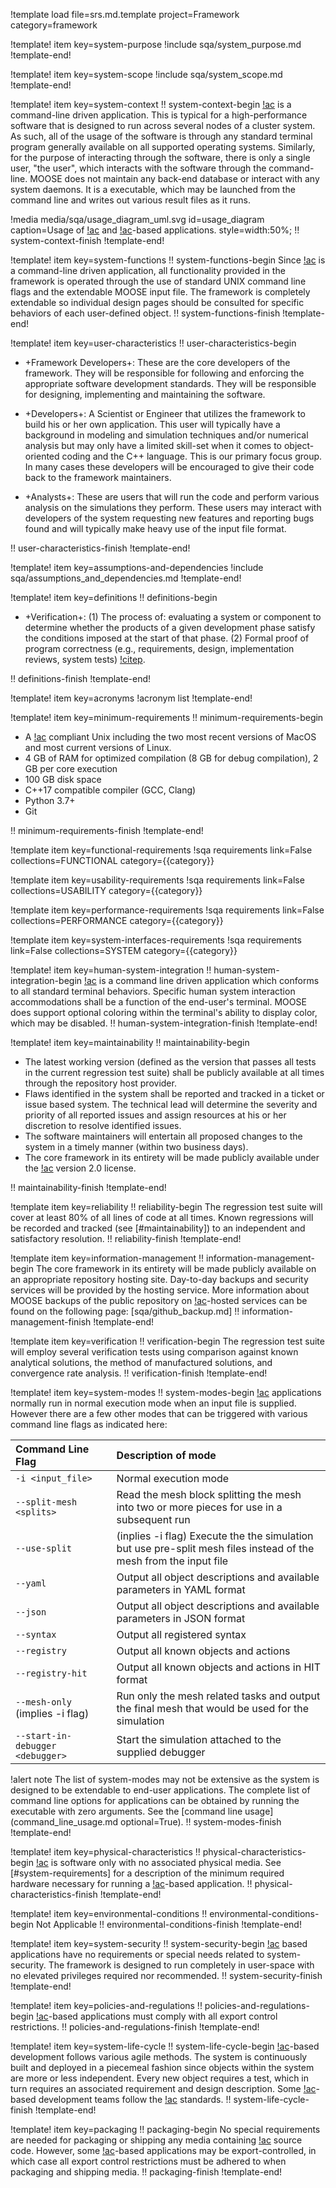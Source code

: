 !template load file=srs.md.template project=Framework category=framework

!template! item key=system-purpose
!include sqa/system_purpose.md
!template-end!

!template! item key=system-scope
!include sqa/system_scope.md
!template-end!

!template! item key=system-context
!! system-context-begin
[!ac](MOOSE) is a command-line driven application. This is typical for a high-performance software
that is designed to run across several nodes of a cluster system. As such, all of the usage
of the software is through any standard terminal program generally available on all supported
operating systems. Similarly, for the purpose of interacting through the software, there is only
a single user, "the user", which interacts with the software through the command-line. MOOSE does
not maintain any back-end database or interact with any system daemons. It is a executable,
which may be launched from the command line and writes out various result files as it runs.

!media media/sqa/usage_diagram_uml.svg
       id=usage_diagram
       caption=Usage of [!ac](MOOSE) and [!ac](MOOSE)-based applications.
       style=width:50%;
!! system-context-finish
!template-end!

!template! item key=system-functions
!! system-functions-begin
Since [!ac](MOOSE) is a command-line driven application, all functionality provided in the framework
is operated through the use of standard UNIX command line flags and the extendable MOOSE input file.
The framework is completely extendable so individual design pages should be consulted for specific
behaviors of each user-defined object.
!! system-functions-finish
!template-end!

!template! item key=user-characteristics
!! user-characteristics-begin

- +Framework Developers+: These are the core developers of the framework. They will be responsible
  for following and enforcing the appropriate software development standards. They will be
  responsible for designing, implementing and maintaining the software.

- +Developers+: A Scientist or Engineer that utilizes the framework to build his or her own
  application. This user will typically have a background in modeling and simulation techniques
  and/or numerical analysis but may only have a limited skill-set when it comes to object-oriented
  coding and the C++ language. This is our primary focus group.  In many cases these developers will
  be encouraged to give their code back to the framework maintainers.

- +Analysts+: These are users that will run the code and perform various analysis on the simulations
  they perform.  These users may interact with developers of the system requesting new features and
  reporting bugs found and will typically make heavy use of the input file format.

!! user-characteristics-finish
!template-end!

!template! item key=assumptions-and-dependencies
!include sqa/assumptions_and_dependencies.md
!template-end!

!template! item key=definitions
!! definitions-begin

- +Verification+: (1) The process of: evaluating a system or component to determine whether the
  products of a given development phase satisfy the conditions imposed at the start of that
  phase. (2) Formal proof of program correctness (e.g., requirements, design, implementation
  reviews, system tests) [!citep](ISO-systems-software).

!! definitions-finish
!template-end!

!template! item key=acronyms
!acronym list
!template-end!

!template! item key=minimum-requirements
!! minimum-requirements-begin

- A [!ac](POSIX) compliant Unix including the two most recent versions of MacOS and most current
  versions of Linux.
- 4 GB of RAM for optimized compilation (8 GB for debug compilation), 2 GB per core execution
- 100 GB disk space
- C++17 compatible compiler (GCC, Clang)
- Python 3.7+
- Git

!! minimum-requirements-finish
!template-end!

!template item key=functional-requirements
!sqa requirements link=False collections=FUNCTIONAL category={{category}}

!template item key=usability-requirements
!sqa requirements link=False collections=USABILITY category={{category}}

!template item key=performance-requirements
!sqa requirements link=False collections=PERFORMANCE category={{category}}

!template item key=system-interfaces-requirements
!sqa requirements link=False collections=SYSTEM category={{category}}

!template! item key=human-system-integration
!! human-system-integration-begin
[!ac](MOOSE) is a command line driven application which conforms to all standard terminal
behaviors. Specific human system interaction accommodations shall be a function of the end-user's
terminal. MOOSE does support optional coloring within the terminal's ability to display color,
which may be disabled.
!! human-system-integration-finish
!template-end!


!template! item key=maintainability
!! maintainability-begin

- The latest working version (defined as the version that passes all tests in the current regression
  test suite) shall be publicly available at all times through the repository host provider.
- Flaws identified in the system shall be reported and tracked in a ticket or issue based system. The
  technical lead will determine the severity and priority of all reported issues and assign resources
  at his or her discretion to resolve identified issues.
- The software maintainers will entertain all proposed changes to the system in a timely manner
  (within two business days).
- The core framework in its entirety will be made publicly available under the [!ac](LGPL)
  version 2.0 license.

!! maintainability-finish
!template-end!


!template item key=reliability
!! reliability-begin
The regression test suite will cover at least 80% of all lines of code at all times. Known
regressions will be recorded and tracked (see [#maintainability]) to an independent and
satisfactory resolution.
!! reliability-finish
!template-end!

!template item key=information-management
!! information-management-begin
The core framework in its entirety will be made publicly available on an appropriate repository
hosting site. Day-to-day backups and security services will be provided by the hosting service. More
information about MOOSE backups of the public repository on [!ac](INL)-hosted services can be found
on the following page: [sqa/github_backup.md]
!! information-management-finish
!template-end!

!template item key=verification
!! verification-begin
The regression test suite will employ several verification tests using comparison against known
analytical solutions, the method of manufactured solutions, and convergence rate analysis.
!! verification-finish
!template-end!

!template! item key=system-modes
!! system-modes-begin
[!ac](MOOSE) applications normally run in normal execution  mode when an input file is supplied. However
there are a few other modes that can be triggered with various command line flags as indicated here:

| Command Line Flag | Description of mode |
| :- | :- |
| `-i <input_file>` | Normal execution mode |
| `--split-mesh <splits>` | Read the mesh block splitting the mesh into two or more pieces for use in a subsequent run |
| `--use-split` | (inplies -i flag) Execute the the simulation but use pre-split mesh files instead of the mesh from the input file |
| `--yaml` | Output all object descriptions and available parameters in YAML format |
| `--json` | Output all object descriptions and available parameters in JSON format |
| `--syntax` | Output all registered syntax |
| `--registry` | Output all known objects and actions |
| `--registry-hit` | Output all known objects and actions in HIT format |
| `--mesh-only` (implies -i flag) | Run only the mesh related tasks and output the final mesh that would be used for the simulation |
| `--start-in-debugger <debugger>` | Start the simulation attached to the supplied debugger |

!alert note
The list of system-modes may not be extensive as the system is designed to be extendable to end-user applications.
The complete list of command line options for applications can be obtained by running the executable with
zero arguments. See the [command line usage](command_line_usage.md optional=True).
!! system-modes-finish
!template-end!

!template! item key=physical-characteristics
!! physical-characteristics-begin
[!ac](MOOSE) is software only with no associated physical media. See [#system-requirements] for a description
of the minimum required hardware necessary for running a [!ac](MOOSE)-based application.
!! physical-characteristics-finish
!template-end!

!template! item key=environmental-conditions
!! environmental-conditions-begin
Not Applicable
!! environmental-conditions-finish
!template-end!

!template! item key=system-security
!! system-security-begin
[!ac](MOOSE) based applications have no requirements or special needs related to system-security. The framework
is designed to run completely in user-space with no elevated privileges required nor recommended.
!! system-security-finish
!template-end!

!template! item key=policies-and-regulations
!! policies-and-regulations-begin
[!ac](MOOSE)-based applications must comply with all export control restrictions.
!! policies-and-regulations-finish
!template-end!

!template! item key=system-life-cycle
!! system-life-cycle-begin
[!ac](MOOSE)-based development follows various agile methods. The system is continuously built and deployed in
a piecemeal fashion since objects within the system are more or less independent. Every new object requires a test,
which in turn requires an associated requirement and design description. Some [!ac](MOOSE)-based development
teams follow the [!ac](NQA-1) standards.
!! system-life-cycle-finish
!template-end!

!template! item key=packaging
!! packaging-begin
No special requirements are needed for packaging or shipping any media containing [!ac](MOOSE) source code. However,
some [!ac](MOOSE)-based applications may be export-controlled, in which case all export control restrictions must
be adhered to when packaging and shipping media.
!! packaging-finish
!template-end!
